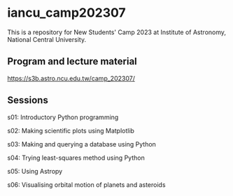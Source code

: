 # iancu_camp202307

This is a repository for New Students' Camp 2023 at Institute of
Astronomy, National Central University.

## Program and lecture material

https://s3b.astro.ncu.edu.tw/camp_202307/

## Sessions

s01: Introductory Python programming

s02: Making scientific plots using Matplotlib

s03: Making and querying a database using Python

s04: Trying least-squares method using Python

s05: Using Astropy

s06: Visualising orbital motion of planets and asteroids
